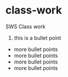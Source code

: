 # class-work
SWS Class work

1) this is a bullet point

- more bullet points
- more bullet points
- more bullet points
- more bullet points
